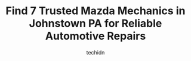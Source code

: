 ---
layout: ampstory
image: https://images.unsplash.com/photo-1632956557796-6868d5ecc6d2?ixlib=rb-4.0.3&ixid=MnwxMjA3fDB8MHxwaG90by1wYWdlfHx8fGVufDB8fHx8&auto=format&fit=crop&w=640&h=853&q=80
author: techidn
featured: false
description: Trust your vehicles maintenance and repairs to the 7 best Mazda Mechanic in Johnstown PA, USA. With their extensive experience, cutting-edge technology, and commitment to customer satisfact
title: Find 7 Trusted Mazda Mechanics in Johnstown PA for Reliable Automotive Repairs
cover:
   title: Find 7 Trusted Mazda Mechanics in Johnstown PA for Reliable Automotive Repairs
   subtitle: Rickpate
   background: https://images.unsplash.com/photo-1632956557796-6868d5ecc6d2?ixlib=rb-4.0.3&ixid=MnwxMjA3fDB8MHxwaG90by1wYWdlfHx8fGVufDB8fHx8&auto=format&fit=crop&w=640&h=853&q=80

pages: 
 - layout: thirds
   top: <h1>#1 Krouse Automotive</h1>
   bottom: "<p>Replaced incorrect CV axle. Charged my mom again to repair the correct side. Threw in a free belt to fix my squeak noise The squeak noise was the alternator pulley as I</p>"
   background: https://www.knot35.com/toplist/wp-content/uploads/2023/06/best-mazda-mechanic-1-in-johnstown-pa-1685840157.jpeg
   backgroundblur: true
 - layout: thirds
   top: <h1>#2 REAMAN AUTO SALES AND SERVICE</h1>
   bottom: "<p>2311 Bedford St, Johnstown, PA 15904, United States</p>"
   background: https://www.knot35.com/toplist/wp-content/uploads/2023/06/best-mazda-mechanic-2-in-johnstown-pa-1685840157.jpeg
   cta:
      link: https://www.knot35.com/toplist/find-7-trusted-mazda-mechanics-in-johnstown-pa-for-reliable-automotive-repairs/
      text: Find 7 Trusted Mazda Mechanics in Johnstown PA for Reliable Automotive Repairs
 - layout: thirds
   top: <h1>#3 JMA Collision Center - Johnstown</h1>
   bottom: "<p>505 Somerset St, Johnstown, PA 15901, United States</p>"
   background: https://www.knot35.com/toplist/wp-content/uploads/2023/06/best-mazda-mechanic-3-in-johnstown-pa-1685840158.jpeg
   cta:
      link: https://www.knot35.com/toplist/find-7-trusted-mazda-mechanics-in-johnstown-pa-for-reliable-automotive-repairs/
      text: Find 7 Trusted Mazda Mechanics in Johnstown PA for Reliable Automotive Repairs
 - layout: thirds
   top: <h1>#4 Weinzierls Garage</h1>
   bottom: "<p>10 D St, Johnstown, PA 15906, United States</p>"
   background: https://images.unsplash.com/photo-1632260260864-caf7fde5ec36?ixlib=rb-4.0.3&ixid=MnwxMjA3fDB8MHxwaG90by1wYWdlfHx8fGVufDB8fHx8&auto=format&fit=crop&w=640&h=853&q=80
   cta:
      link: https://www.knot35.com/toplist/find-7-trusted-mazda-mechanics-in-johnstown-pa-for-reliable-automotive-repairs/
      text: Find 7 Trusted Mazda Mechanics in Johnstown PA for Reliable Automotive Repairs
 - layout: thirds
   top: <h1>#5 Macs Service & Tires Inc</h1>
   bottom: "<p>2469 Bedford St, Johnstown, PA 15904, United States</p>"
   background: https://plus.unsplash.com/premium_photo-1664640458616-3c74f8cb4589?ixlib=rb-4.0.3&ixid=MnwxMjA3fDB8MHxwaG90by1wYWdlfHx8fGVufDB8fHx8&auto=format&fit=crop&w=640&h=853&q=80
   cta:
      link: https://www.knot35.com/toplist/find-7-trusted-mazda-mechanics-in-johnstown-pa-for-reliable-automotive-repairs/
      text: Find 7 Trusted Mazda Mechanics in Johnstown PA for Reliable Automotive Repairs
 - layout: thirds
   top: <h1>#6 Brilharts Auto Repair</h1>
   bottom: "<p>122 Cooper Ave, Johnstown, PA 15906, United States</p>"
   background: https://images.unsplash.com/photo-1557672172-298e090bd0f1?ixlib=rb-4.0.3&ixid=MnwxMjA3fDB8MHxwaG90by1wYWdlfHx8fGVufDB8fHx8&auto=format&fit=crop&w=640&h=853&q=80
   cta:
      link: https://www.knot35.com/toplist/find-7-trusted-mazda-mechanics-in-johnstown-pa-for-reliable-automotive-repairs/
      text: Find 7 Trusted Mazda Mechanics in Johnstown PA for Reliable Automotive Repairs
 - layout: thirds
   top: <h1>#7 Schneck Brothers Auto Service</h1>
   bottom: "<p>217 Johns St, Johnstown, PA 15901, United States</p>"
   background: https://images.unsplash.com/photo-1597773150796-e5c14ebecbf5?ixlib=rb-4.0.3&ixid=MnwxMjA3fDB8MHxwaG90by1wYWdlfHx8fGVufDB8fHx8&auto=format&fit=crop&w=640&h=853&q=80
   cta:
      link: https://www.knot35.com/toplist/find-7-trusted-mazda-mechanics-in-johnstown-pa-for-reliable-automotive-repairs/
      text: Find 7 Trusted Mazda Mechanics in Johnstown PA for Reliable Automotive Repairs
 - layout: thirds
   middle: Continue reading...
   background: https://images.unsplash.com/photo-1518640467707-6811f4a6ab73?ixlib=rb-4.0.3&ixid=MnwxMjA3fDB8MHxwaG90by1wYWdlfHx8fGVufDB8fHx8&auto=format&fit=crop&w=640&h=853&q=80
   cta:
      link: https://www.knot35.com/toplist/find-7-trusted-mazda-mechanics-in-johnstown-pa-for-reliable-automotive-repairs/
      text: Find 7 Trusted Mazda Mechanics in Johnstown PA for Reliable Automotive Repairs
      
---